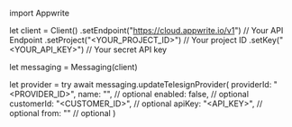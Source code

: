 import Appwrite

let client = Client()
    .setEndpoint("https://cloud.appwrite.io/v1") // Your API Endpoint
    .setProject("&lt;YOUR_PROJECT_ID&gt;") // Your project ID
    .setKey("&lt;YOUR_API_KEY&gt;") // Your secret API key

let messaging = Messaging(client)

let provider = try await messaging.updateTelesignProvider(
    providerId: "<PROVIDER_ID>",
    name: "<NAME>", // optional
    enabled: false, // optional
    customerId: "<CUSTOMER_ID>", // optional
    apiKey: "<API_KEY>", // optional
    from: "<FROM>" // optional
)

